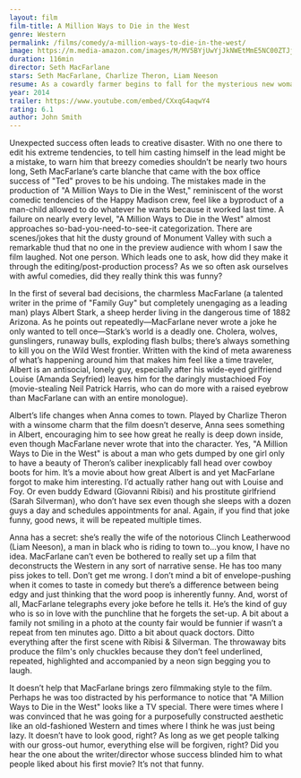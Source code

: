 ```yaml
---
layout: film
film-title: A Million Ways to Die in the West
genre: Western
permalink: /films/comedy/a-million-ways-to-die-in-the-west/
image: https://m.media-amazon.com/images/M/MV5BYjUwYjJkNWEtMmE5NC00ZTJjLTk2MTEtNTM5MDcxZjYzZmJkXkEyXkFqcGdeQXVyODE5NzE3OTE@._V1_UX182_CR0,0,182,268_AL_.jpg
duration: 116min
director: Seth MacFarlane
stars: Seth MacFarlane, Charlize Theron, Liam Neeson 
resume: As a cowardly farmer begins to fall for the mysterious new woman in town, he must put his newly found courage to the test when her husband, a notorious gun-slinger, announces his arrival.
year: 2014
trailer: https://www.youtube.com/embed/CXxqG4aqwY4
rating: 6.1
author: John Smith
---
```


Unexpected success often leads to creative disaster. With no one there to edit his extreme tendencies, to tell him casting himself in the lead might be a mistake, to warn him that breezy comedies shouldn’t be nearly two hours long, Seth MacFarlane’s carte blanche that came with the box office success of "Ted" proves to be his undoing. The mistakes made in the production of "A Million Ways to Die in the West," reminiscent of the worst comedic tendencies of the Happy Madison crew, feel like a byproduct of a man-child allowed to do whatever he wants because it worked last time. A failure on nearly every level, "A Million Ways to Die in the West" almost approaches so-bad-you-need-to-see-it categorization. There are scenes/jokes that hit the dusty ground of Monument Valley with such a remarkable thud that no one in the preview audience with whom I saw the film laughed. Not one person. Which leads one to ask, how did they make it through the editing/post-production process? As we so often ask ourselves with awful comedies, did they really think this was funny?

In the first of several bad decisions, the charmless MacFarlane (a talented writer in the prime of "Family Guy" but completely unengaging as a leading man) plays Albert Stark, a sheep herder living in the dangerous time of 1882 Arizona. As he points out repeatedly—MacFarlane never wrote a joke he only wanted to tell once—Stark’s world is a deadly one. Cholera, wolves, gunslingers, runaway bulls, exploding flash bulbs; there’s always something to kill you on the Wild West frontier. Written with the kind of meta awareness of what’s happening around him that makes him feel like a time traveler, Albert is an antisocial, lonely guy, especially after his wide-eyed girlfriend Louise (Amanda Seyfried) leaves him for the daringly mustachioed Foy (movie-stealing Neil Patrick Harris, who can do more with a raised eyebrow than MacFarlane can with an entire monologue).

Albert’s life changes when Anna comes to town. Played by Charlize Theron with a winsome charm that the film doesn’t deserve, Anna sees something in Albert, encouraging him to see how great he really is deep down inside, even though MacFarlane never wrote that into the character. Yes, "A Million Ways to Die in the West" is about a man who gets dumped by one girl only to have a beauty of Theron’s caliber inexplicably fall head over cowboy boots for him. It’s a movie about how great Albert is and yet MacFarlane forgot to make him interesting. I’d actually rather hang out with Louise and Foy. Or even buddy Edward (Giovanni Ribisi) and his prostitute girlfriend (Sarah Silverman), who don’t have sex even though she sleeps with a dozen guys a day and schedules appointments for anal. Again, if you find that joke funny, good news, it will be repeated multiple times.

Anna has a secret: she’s really the wife of the notorious Clinch Leatherwood (Liam Neeson), a man in black who is riding to town to…you know, I have no idea. MacFarlane can’t even be bothered to really set up a film that deconstructs the Western in any sort of narrative sense. He has too many piss jokes to tell. Don’t get me wrong. I don’t mind a bit of envelope-pushing when it comes to taste in comedy but there’s a difference between being edgy and just thinking that the word poop is inherently funny. And, worst of all, MacFarlane telegraphs every joke before he tells it. He’s the kind of guy who is so in love with the punchline that he forgets the set-up. A bit about a family not smiling in a photo at the county fair would be funnier if wasn’t a repeat from ten minutes ago. Ditto a bit about quack doctors. Ditto everything after the first scene with Ribisi & Silverman. The throwaway bits produce the film's only chuckles because they don’t feel underlined, repeated, highlighted and accompanied by a neon sign begging you to laugh.

It doesn’t help that MacFarlane brings zero filmmaking style to the film. Perhaps he was too distracted by his performance to notice that "A Million Ways to Die in the West" looks like a TV special. There were times where I was convinced that he was going for a purposefully constructed aesthetic like an old-fashioned Western and times where I think he was just being lazy. It doesn’t have to look good, right? As long as we get people talking with our gross-out humor, everything else will be forgiven, right? Did you hear the one about the writer/director whose success blinded him to what people liked about his first movie? It’s not that funny.